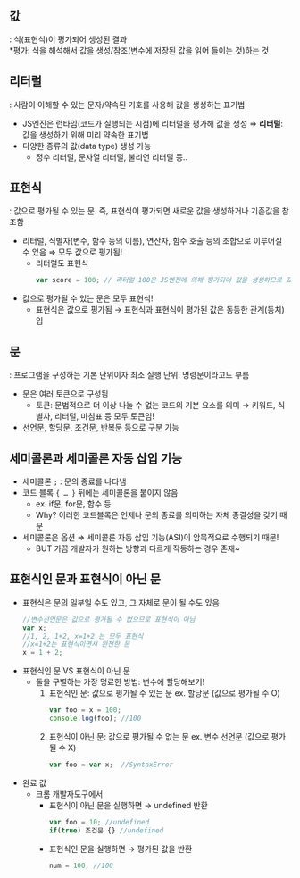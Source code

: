## 값
: 식(표현식)이 평가되어 생성된 결과  
*평가: 식을 해석해서 값을 생성/참조(변수에 저장된 값을 읽어 들이는 것)하는 것  

## 리터럴
: 사람이 이해할 수 있는 문자/약속된 기호를 사용해 값을 생성하는 표기법
- JS엔진은 런타임(코드가 실행되는 시점)에 리터럴을 평가해 값을 생성 
    ⇒ **리터럴**: 값을 생성하기 위해 미리 약속한 표기법 
- 다양한 종류의 값(data type) 생성 가능
    - 정수 리터럴, 문자열 리터럴, 불리언 리터럴 등..  

 ## 표현식
 : 값으로 평가될 수 있는 문. 즉, 표현식이 평가되면 새로운 값을 생성하거나 기존값을 참조함
 - 리터럴, 식별자(변수, 함수 등의 이름), 연산자, 함수 호출 등의 조합으로 이루어질 수 있음
    ⇒ 모두 값으로 평가됨!
   - 리터럴도 표현식  
     ```javascript
     var score = 100; // 리터럴 100은 JS엔진에 의해 평가되어 값을 생성하므로 표현식!
     ```
- 값으로 평가될 수 있는 문은 모두 표현식!
  - 표현식은 값으로 평가됨 → 표현식과 표현식이 평가된 값은 동등한 관계(동치)임  

## 문
: 프로그램을 구성하는 기본 단위이자 최소 실행 단위. 명령문이라고도 부름
- 문은 여러 토큰으로 구성됨
  - 토큰: 문법적으로 더 이상 나눌 수 없는 코드의 기본 요소를 의미
    → 키워드, 식별자, 리터럴, 마침표 등 모두 토큰임!
- 선언문, 할당문, 조건문, 반복문 등으로 구분 가능  

## 세미콜론과 세미콜론 자동 삽입 기능
- 세미콜론 `;` : 문의 종료를 나타냄
- 코드 블록 `{ … }` 뒤에는 세미콜론을 붙이지 않음
    - ex. if문, for문, 함수 등
    - Why? 이러한 코드블록은 언제나 문의 종료를 의미하는 자체 종결성을 갖기 때문
- 세미콜론은 옵션 ⇒ 세미콜론 자동 삽입 기능(ASI)이 암묵적으로 수행되기 때문!
    - BUT 가끔 개발자가 원하는 방향과 다르게 작동하는 경우 존재~  

## 표현식인 문과 표현식이 아닌 문
- 표현식은 문의 일부일 수도 있고, 그 자체로 문이 될 수도 있음
  ```javascript
  //변수선언문은 값으로 평가될 수 없으므로 표현식이 아님
  var x;
  //1, 2, 1+2, x=1+2 는 모두 표현식
  //x=1+2는 표현식이면서 완전한 문
  x = 1 + 2;
  ```
- 표현식인 문  VS 표현식이 아닌 문
    - 둘을 구별하는 가장 명료한 방법: 변수에 할당해보기!
      1. 표현식인 문: 값으로 평가될 수 있는 문
         ex. 할당문 (값으로 평가될 수 O)
         ```javascript
         var foo = x = 100;
         console.log(foo); //100
         ```
      3. 표현식이 아닌 문: 값으로 평가될 수 없는 문
         ex. 변수 선언문 (값으로 평가될 수 X)
          ```javascript
         var foo = var x;  //SyntaxError
         ```
- 완료 값
  - 크롬 개발자도구에서
    - 표현식이 아닌 문을 실행하면 → undefined 반환
      ```javascript
      var foo = 10; //undefined
      if(true) 조건문 {} //undefined
      ```
    - 표현식인 문을 실행하면 → 평가된 값을 반환
      ```javascript
      num = 100; //100
      ```
